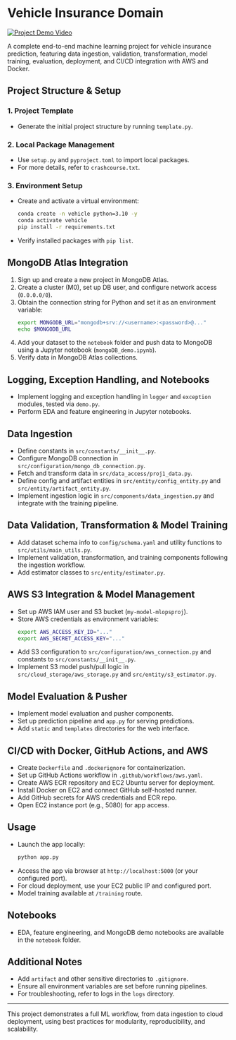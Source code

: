 # Vehicle Insurance Domain

[![Project Demo Video](https://img.youtube.com/vi/VIDEO_ID/0.jpg)](project_demo_video.mp4)

A complete end-to-end machine learning project for vehicle insurance prediction, featuring data ingestion, validation, transformation, model training, evaluation, deployment, and CI/CD integration with AWS and Docker.

## Project Structure & Setup

### 1. Project Template
- Generate the initial project structure by running `template.py`.

### 2. Local Package Management
- Use `setup.py` and `pyproject.toml` to import local packages.
- For more details, refer to `crashcourse.txt`.

### 3. Environment Setup
- Create and activate a virtual environment:
  ```bash
  conda create -n vehicle python=3.10 -y
  conda activate vehicle
  pip install -r requirements.txt
  ```
- Verify installed packages with `pip list`.

## MongoDB Atlas Integration
1. Sign up and create a new project in MongoDB Atlas.
2. Create a cluster (M0), set up DB user, and configure network access (`0.0.0.0/0`).
3. Obtain the connection string for Python and set it as an environment variable:
   ```bash
   export MONGODB_URL="mongodb+srv://<username>:<password>@..."
   echo $MONGODB_URL
   ```
4. Add your dataset to the `notebook` folder and push data to MongoDB using a Jupyter notebook (`mongoDB_demo.ipynb`).
5. Verify data in MongoDB Atlas collections.

## Logging, Exception Handling, and Notebooks
- Implement logging and exception handling in `logger` and `exception` modules, tested via `demo.py`.
- Perform EDA and feature engineering in Jupyter notebooks.

## Data Ingestion
- Define constants in `src/constants/__init__.py`.
- Configure MongoDB connection in `src/configuration/mongo_db_connection.py`.
- Fetch and transform data in `src/data_access/proj1_data.py`.
- Define config and artifact entities in `src/entity/config_entity.py` and `src/entity/artifact_entity.py`.
- Implement ingestion logic in `src/components/data_ingestion.py` and integrate with the training pipeline.

## Data Validation, Transformation & Model Training
- Add dataset schema info to `config/schema.yaml` and utility functions to `src/utils/main_utils.py`.
- Implement validation, transformation, and training components following the ingestion workflow.
- Add estimator classes to `src/entity/estimator.py`.

## AWS S3 Integration & Model Management
- Set up AWS IAM user and S3 bucket (`my-model-mlopsproj`).
- Store AWS credentials as environment variables:
  ```bash
  export AWS_ACCESS_KEY_ID="..."
  export AWS_SECRET_ACCESS_KEY="..."
  ```
- Add S3 configuration to `src/configuration/aws_connection.py` and constants to `src/constants/__init__.py`.
- Implement S3 model push/pull logic in `src/cloud_storage/aws_storage.py` and `src/entity/s3_estimator.py`.

## Model Evaluation & Pusher
- Implement model evaluation and pusher components.
- Set up prediction pipeline and `app.py` for serving predictions.
- Add `static` and `templates` directories for the web interface.

## CI/CD with Docker, GitHub Actions, and AWS
- Create `Dockerfile` and `.dockerignore` for containerization.
- Set up GitHub Actions workflow in `.github/workflows/aws.yaml`.
- Create AWS ECR repository and EC2 Ubuntu server for deployment.
- Install Docker on EC2 and connect GitHub self-hosted runner.
- Add GitHub secrets for AWS credentials and ECR repo.
- Open EC2 instance port (e.g., 5080) for app access.

## Usage
- Launch the app locally:
  ```bash
  python app.py
  ```
- Access the app via browser at `http://localhost:5000` (or your configured port).
- For cloud deployment, use your EC2 public IP and configured port.
- Model training available at `/training` route.

## Notebooks
- EDA, feature engineering, and MongoDB demo notebooks are available in the `notebook` folder.

## Additional Notes
- Add `artifact` and other sensitive directories to `.gitignore`.
- Ensure all environment variables are set before running pipelines.
- For troubleshooting, refer to logs in the `logs` directory.

---

This project demonstrates a full ML workflow, from data ingestion to cloud deployment, using best practices for modularity, reproducibility, and scalability.